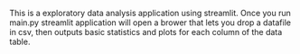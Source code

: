 This is a exploratory data analysis application using streamlit. Once you run main.py streamlit application will open a brower that lets you drop a datafile in csv, then outputs basic statistics and plots for each column of the data table.